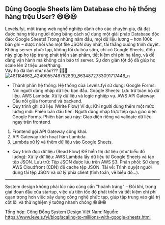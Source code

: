 ## Dùng Google Sheets làm Database cho hệ thống hàng trệu User? 😃😃😃

Levels.fyi, một trang web nghề nghiệp dành cho các chuyên gia, đã đạt được hàng triệu người dùng bằng cách sử dụng một giải pháp Database độc đáo: Google Sheets! Trong những năm đầu, mọi dữ liệu lương – hơn 100k bản ghi – được nhồi vào một file JSON duy nhất, tải thẳng xuống trình duyệt.  
Không server phức tạp, không tối ưu hóa sớm, chỉ có Google Sheets, điều này giúp họ tập trung phát triển sản phẩm, tiết kiệm chi phí hạ tầng, và dễ dàng vận hành mà không cần bảo trì server. Sự đơn giản tột độ đã giúp họ scale lên 2 triệu user/tháng.  
Vậy họ đã làm như nào??? 🤔🤔🤔  
![481184662_4249055748752839_8634872733091717446_n](https://github.com/user-attachments/assets/6b89e92b-2221-4657-9286-4697303d1741)

- Thành phần hệ thống:
  Hệ thống của Levels.fyi sử dụng:
  Google Forms: Nơi người dùng nhập dữ liệu ban đầu.
  Google Sheets: Lưu trữ toàn bộ dữ liệu.
  AWS Lambda: Xử lý dữ liệu và logic nghiệp vụ.
  AWS API Gateway: Cầu nối giữa frontend và backend.
- Quy trình ghi dữ liệu (Write Flow)
  Ví dụ: Khi người dùng thêm một mức lương mới:
  Phiên bản đầu tiên: Người dùng nhập trực tiếp qua giao diện Google Forms.
  Phiên bản sau này: Giao diện riêng và validate dữ liệu ngay trên frontend.

1. Frontend gọi API Gateway công khai.
2. API Gateway kích hoạt hàm Lambda.
3. Lambda xử lý và thêm dữ liệu vào Google Sheets.

- Quy trình đọc dữ liệu (Read Flow)
  Để hiển thị dữ liệu (như biểu đồ lương):
  Xử lý dữ liệu: AWS Lambda lấy dữ liệu từ Google Sheets và tạo tệp JSON.
  Lưu trữ: Tệp JSON được lưu trên AWS S3.
  Phân phối: Sử dụng AWS Cloudfront (CDN) để cache tệp JSON.
  Tải về: Trình duyệt người dùng tải tệp JSON và xử lý phía client (tính toán, vẽ biểu đồ…).

---

System design không phải lúc nào cũng cần "hoành tráng" – Đôi khi, trong giai đoạn đầu của startup, việc ưu tiên tốc độ phát triển và tiết kiệm chi phí quan trọng hơn việc xây dựng công nghệ phức tạp, giúp tập trung vào giá trị cốt lõi và thử nghiệm ý tưởng nhanh chóng 😁😁😁

Tổng hợp: Cộng Đồng System Design Việt Nam:
Nguồn: https://www.levels.fyi/blog/scaling-to-millions-with-google-sheets.html
